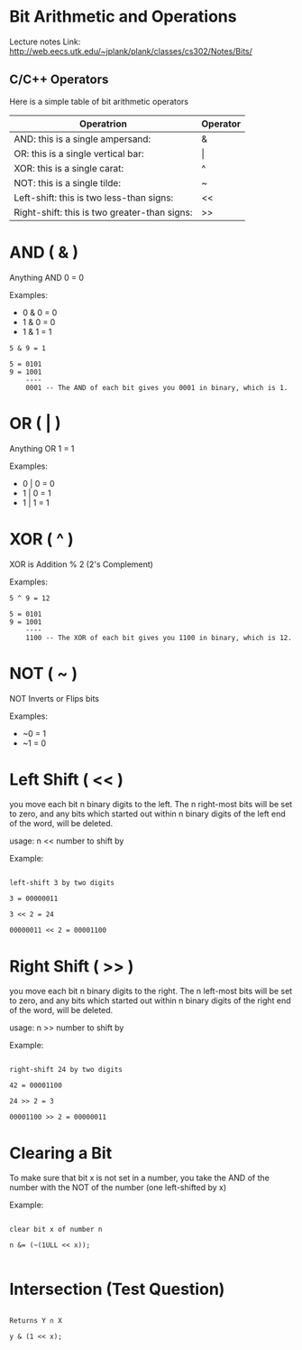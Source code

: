 # Bit Arithmetic and Operations

Lecture notes Link: http://web.eecs.utk.edu/~jplank/plank/classes/cs302/Notes/Bits/


## C/C++ Operators

Here is a simple table of bit arithmetic operators

| Operatrion | Operator |
| ----------- | ----------- |
|AND: this is a single ampersand:|	& |
|OR: this is a single vertical bar:| \| |
|XOR: this is a single carat: |	^ |
|NOT: this is a single tilde: |	~ |
|Left-shift: this is two less-than signs: |	<< |
|Right-shift: this is two greater-than signs: |	>> |



# AND ( & )

Anything AND 0 = 0

Examples:

- 0 & 0 = 0
- 1 & 0 = 0
- 1 & 1 = 1

```
5 & 9 = 1

5 = 0101
9 = 1001
    ----
    0001 -- The AND of each bit gives you 0001 in binary, which is 1.
```

# OR ( | )

Anything OR 1 = 1

Examples:

- 0 | 0 = 0
- 1 | 0 = 1
- 1 | 1 = 1


# XOR ( ^ )

XOR is Addition % 2 (2's Complement)

Examples:
```
5 ^ 9 = 12

5 = 0101
9 = 1001
    ----
    1100 -- The XOR of each bit gives you 1100 in binary, which is 12.

```


# NOT ( ~ )

NOT Inverts or Flips bits

Examples:

- ~0 = 1
- ~1 = 0

# Left Shift ( << )

you move each bit n binary digits to the left. The n right-most bits will be set to zero, and any bits which started out within n binary digits of the left end of the word, will be deleted.

usage: n << number to shift by

Example:

```

left-shift 3 by two digits

3 = 00000011

3 << 2 = 24

00000011 << 2 = 00001100

```


# Right Shift ( >> )

you move each bit n binary digits to the  right. The n left-most bits will be set to zero, and any bits which started out within n binary digits of the right end of the word, will be deleted.

usage: n >> number to shift by

Example:

```

right-shift 24 by two digits

42 = 00001100

24 >> 2 = 3

00001100 >> 2 = 00000011

```


# Clearing a Bit

To make sure that bit x is not set in a number, you take the AND of the number with the NOT of the number (one left-shifted by x)

Example:
```

clear bit x of number n

n &= (~(1ULL << x));


```



# Intersection (Test Question)

```

Returns Y ∩ X

y & (1 << x);

```